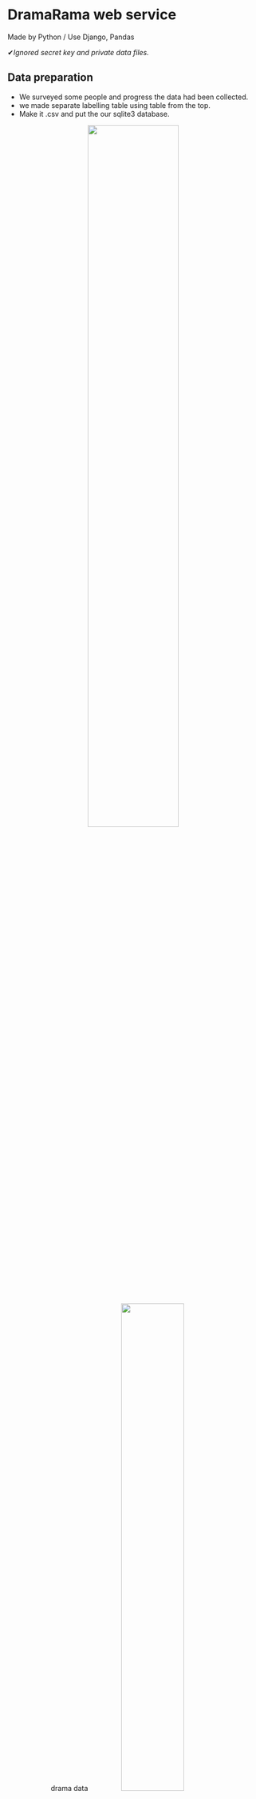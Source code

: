 # DramaRama web service
Made by Python / Use Django, Pandas  
  
✔*Ignored secret key and private data files.*
  

## Data preparation
- We surveyed some people and progress the data had been collected.
- we made separate labelling table using table from the top.
- Make it .csv and put the our sqlite3 database.
  
<p align="center">
<img width="60%" src="https://user-images.githubusercontent.com/53461080/101436453-8582ad00-3951-11eb-8008-a64083801453.png" />
<br><br>
drama data
<img width="50%" src="https://user-images.githubusercontent.com/53461080/101436551-ba8eff80-3951-11eb-8be7-9b39278289b5.png" />
</p>
<br>

## Solution
- 입력데이터를 사전데이터와 비교해 드라마를 객체로 가중치 합을 계산하여 최상위 가중치의 드라마 객체를 반환
  - 재이용을 고려해 상위 3개의 드라마 객체 중 랜덤 1개 반환

<p align="center">
<img width="60%" src="https://user-images.githubusercontent.com/53461080/101432006-68e37680-394b-11eb-9fba-b2ab44a142ee.png" />
</p>

```
form_df = form_df.fillna('')  # NaN값 제거
```
### 모든 속성을 비교
```
if col in input_data.keys():  # check there's it
            if type(input_data[col]) == int:
                match = form_df[col] == input_data[col]
                weight_df = form_df[match]
            else:
                for ele in input_data[col]:  # turn all cols in list
                    match = (form_df[col].astype(str)).str.contains(ele)
                    weight_df = pd.concat([weight_df, form_df[match]])

            first = list(weight_df['first'])
            second = list(weight_df['second'])
            third = list(weight_df['third'])
            if not first: continue
            if not second: continue
            if not third: continue
            process_weight(drama_code, first, second, third)  # compute weight
```
### 가중치 계산 함수
```
weight_list = {}  # weight list

def process_weight(drama_code, first, second, third):
    weight = 2  # 가중치
    for step in [first, second, third]:  # type(step) == list
        step = list(filter(lambda e: e != '', step))  # 공백 값 제거
        for elem in step:  # type(elem) == str
            elem = elem.replace(' ', '')  # 글자의 공백제거
            if elem in list(drama_code):
                weight_list[drama_code[drama_code == elem].index[0]] += weight
        weight /= 2
```

# Preview
![image](https://user-images.githubusercontent.com/53461080/110228724-b2d9f980-7f46-11eb-88c9-00a8fcfcf1f8.png)
![image](https://user-images.githubusercontent.com/53461080/110228759-f2a0e100-7f46-11eb-8744-f134a5fbaa84.png)
![image](https://user-images.githubusercontent.com/53461080/110228786-2aa82400-7f47-11eb-9510-8d19c411ddb6.png)
![image](https://user-images.githubusercontent.com/53461080/110228776-08160b00-7f47-11eb-8af8-ca7343fb78da.png)
![image](https://user-images.githubusercontent.com/53461080/110228799-5deab300-7f47-11eb-916e-056a33461ed4.png)
